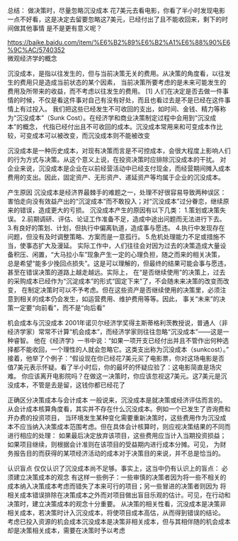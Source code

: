 总结：
做决策时，尽量忽略沉没成本
花7美元去看电影，你看了半小时发现电影一点不好看，这是决定去留要忽略这7美元，已经付出了且不能收回来，剩下的时间做其他事情
是不是更有意义呢？

https://baike.baidu.com/item/%E6%B2%89%E6%B2%A1%E6%88%90%E6%9C%AC/5740352  
微观经济学的概念

沉没成本，是指以往发生的，但与当前决策无关的费用。从决策的角度看，以往发生的费用只是造成当前状态的某个因素，
  当前决策所要考虑的是未来可能发生的费用及所带来的收益，而不考虑以往发生的费用。 [1]
人们在决定是否去做一件事情的时候，不仅是看这件事对自己有没有好处，而且也看过去是不是已经在这件事情上有过投入。
  我们把这些已经发生不可收回的支出，如时间、金钱、精力等称为“沉没成本”（Sunk Cost）。在经济学和商业决策制定过程中会用到“沉没成本”的概念，
代指已经付出且不可收回的成本。沉没成本常用来和可变成本作比较，可变成本可以被改变，而沉没成本则不能被改变


沉没成本是一种历史成本，对现有决策而言是不可控成本，会很大程度上影响人们的行为方式与决策。从这个意义上说，在投资决策时应排除沉没成本的干扰。
对企业来说，沉没成本是企业在以前经营活动中已经支付现金，而经营期间摊入成本费用的支出。因此，固定资产、无形资产、递延资产等均属于企业的沉没成本。


产生原因
沉没成本是经济界最棘手的难题之一，处理不好很容易导致两种误区：害怕走向没有效益产出的“沉淀成本”而不敢投入；对“沉没成本”过分眷恋，继续原来的错误，造成更大的亏损。
沉没成本产生的原因有以下几类：
1.策划或决策失误。
2.前期调研、评估、论证工作准备不足，造成中途出问题而无法进行下去。
3.有良好的策划、计划，但执行中偏离轨道，造成事与愿违。
4.执行中发现存在问题，但没有及时调整策略、方案而是一意孤行。
5.危机处理能力不足或措施不当，使事态扩大及漫延。
实际工作中，人们往往会对因为过去的决策造成大量设备积压、闲置，“大马拉小车”现象产生一定的心理负担，随之而来的相关决策，
总是希望“能多少挽回点损失”。这是可以理解的，但最终的结果可能会事与愿违，甚至在错误决策的道路上越走越远。实际上，
在“是否继续使用”的决策上，过去的采购成本已经作为“沉淀成本”的形式“固定下来”了，不会随未来决策的改变而改变，
在制定决策时可以不予考虑。但在这些资产是否继续使用的决策里，必须注意到相关的成本仍会发生，如运营费用、维护费用等等。因此，
事关“未来”的决策一定要“向前看”，而不是“向后看”


机会成本与沉没成本
2001年诺贝尔经济学奖得主斯蒂格利茨教授说，普通人（非经济学家）常常不计算“机会成本”，而经济学家则往往忽略“沉没成本”——这是一种睿智。
他在《经济学》一书中说：“如果一项开支已经付出并且不管作出何种选择都不能收回，一个理性的人就会忽略它。这类支出称为沉没成本（sunkcost）。”
接着，他举了个例子：“假设现在你已经花7美元买了电影票，你对这场电影是否值7美元表示怀疑。看了半小时后，你的最坏的怀疑应验了：这电影简直是场灾难。
你应该离开电影院吗？在做这一决策时，你应该忽视这7美元。这7美元是沉没成本，不管是去是留，这钱你都已经花了


正确区分决策成本与会计成本
一般说来，沉没成本是就决策或经济评估而言的。从会计成本核算角度看，其实并不存在什么沉没成本。例如一个已发生了咨询费和开办费的投资项目，
当环境发生某种变化需要重新决策时，这些费用作为沉没成本不应当纳入决策成本范围考虑。但在具体会计核算时，则应视决策结果的不同而进行相应的处理：
如果最后决定放弃该项目，这些费用应当计入当期投资损益；如果项目继续，则根据会计准则在该项目的受益期内进行成本分摊。可见，
为财务报告目的而获得的某项经济活动的成本对于决策目的来说，并不总是恰当的。


认识盲点
仅仅认识了沉没成本尚不足够。事实上，这当中仍有认识上的盲点：
必须建立决策成本的观念
有这样一些例子：一些审慎的决策者因为将一些不相关的成本纳入决策成本考虑而错失了本来可行的项目；另一些冒进的决策者则因为
将相关成本错误排除在决策成本之外而对项目做出盲目乐观的估计。可见，在行动和决策时，建立决策成本的观念十分重要。
从决策的相关性看，沉没成本是决策非相关成本，若决策时计入沉没成本，将使项目成本高估，从而得到错误的结论。
考虑已投入资源的机会成本沉没成本是决策非相关成本，但与其相伴随的机会成本却是决策相关成本，需要在决策时予以考虑